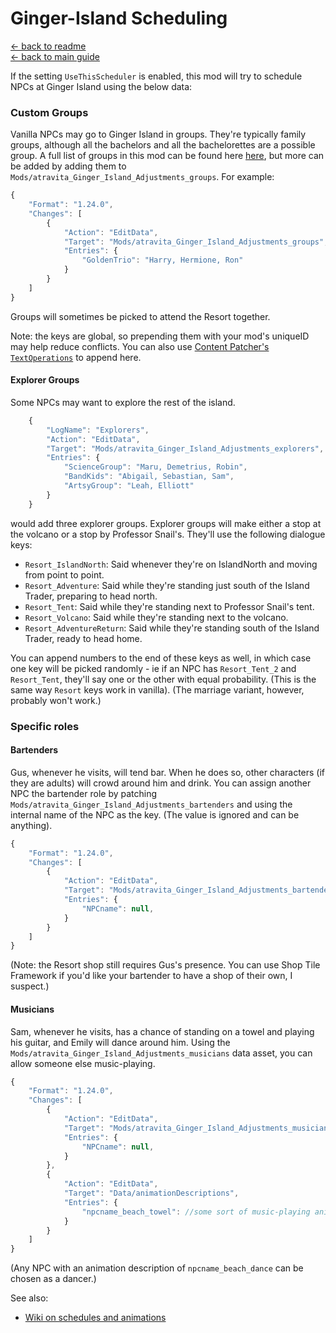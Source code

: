 ﻿Ginger-Island Scheduling
=======================

[← back to readme](../../README.md) <br/>
[← back to main guide](./README.MD)

If the setting `UseThisScheduler` is enabled, this mod will try to schedule NPCs at Ginger Island using the below data:

### Custom Groups

Vanilla NPCs may go to Ginger Island in groups. They're typically family groups, although all the bachelors and all the bachelorettes are a possible group. A full list of groups in this mod can be found here [here](https://github.com/atravita-mods/Ginger-Island-Mainland-Adjustments/blob/master/Ginger%20Island%20Mainland%20Adjustments/assets/defaultGroupings.json), but more can be added by adding them to `Mods/atravita_Ginger_Island_Adjustments_groups`. For example:

```js
{
	"Format": "1.24.0",
	"Changes": [
		{
			"Action": "EditData",
			"Target": "Mods/atravita_Ginger_Island_Adjustments_groups",
			"Entries": {
				"GoldenTrio": "Harry, Hermione, Ron"
			}
		}
	]
}
```

Groups will sometimes be picked to attend the Resort together.

Note: the keys are global, so prepending them with your mod's uniqueID may help reduce conflicts. You can also use [Content Patcher's `TextOperations`](https://github.com/Pathoschild/StardewMods/blob/develop/ContentPatcher/docs/author-guide.md#text-operations) to append here.

#### Explorer Groups

Some NPCs may want to explore the rest of the island. 

```js
    {
        "LogName": "Explorers",
        "Action": "EditData",
        "Target": "Mods/atravita_Ginger_Island_Adjustments_explorers", // Explorers go to IslandNorth and either the tent or the volcano
        "Entries": {
            "ScienceGroup": "Maru, Demetrius, Robin",
            "BandKids": "Abigail, Sebastian, Sam",
            "ArtsyGroup": "Leah, Elliott"
        }
    }
```

would add three explorer groups. Explorer groups will make either a stop at the volcano or a stop by Professor Snail's. They'll use the following dialogue keys:

* `Resort_IslandNorth`: Said whenever they're on IslandNorth and moving from point to point.
* `Resort_Adventure`: Said while they're standing just south of the Island Trader, preparing to head north.
* `Resort_Tent`: Said while they're standing next to Professor Snail's tent.
* `Resort_Volcano`: Said while they're standing next to the volcano.
* `Resort_AdventureReturn`: Said while they're standing south of the Island Trader, ready to head home.

You can append numbers to the end of these keys as well, in which case one key will be picked randomly - ie if an NPC has `Resort_Tent_2` and `Resort_Tent`, they'll say one or the other with equal probability. (This is the same way `Resort` keys work in vanilla). (The marriage variant, however, probably won't work.)

### Specific roles

#### Bartenders

Gus, whenever he visits, will tend bar. When he does so, other characters (if they are adults) will crowd around him and drink. You can assign another NPC the bartender role by patching `Mods/atravita_Ginger_Island_Adjustments_bartenders` and using the internal name of the NPC as the key. (The value is ignored and can be anything).

```js
{
	"Format": "1.24.0",
	"Changes": [
		{
			"Action": "EditData",
			"Target": "Mods/atravita_Ginger_Island_Adjustments_bartenders",
			"Entries": {
				"NPCname": null,
			}
		}
	]
}
```

(Note: the Resort shop still requires Gus's presence. You can use Shop Tile Framework if you'd like your bartender to have a shop of their own, I suspect.)

#### Musicians

Sam, whenever he visits, has a chance of standing on a towel and playing his guitar, and Emily will dance around him. Using the `Mods/atravita_Ginger_Island_Adjustments_musicians` data asset, you can allow someone else music-playing. 

```js
{
	"Format": "1.24.0",
	"Changes": [
		{
			"Action": "EditData",
			"Target": "Mods/atravita_Ginger_Island_Adjustments_musicians",
			"Entries": {
				"NPCname": null,
			}
		},
		{
			"Action": "EditData",
			"Target": "Data/animationDescriptions",
			"Entries": {
				"npcname_beach_towel": //some sort of music-playing animation.
			}
		}
	]
}
```

(Any NPC with an animation description of `npcname_beach_dance` can be chosen as a dancer.) 

See also:

* [Wiki on schedules and animations](https://stardewvalleywiki.com/Modding:Schedule_data#Schedule_points)